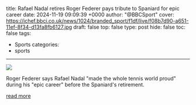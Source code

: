 title: Rafael Nadal retires Roger Federer pays tribute to Spaniard for epic career
date: 2024-11-19 09:09:39 +0000
author: "@BBCSport"
cover: https://ichef.bbci.co.uk/news/1024/branded_sport/f1df/live/f08b7d90-a651-11ef-8f34-d13fa8fb6127.jpg
draft: false
top: false
type: post
hide: false
toc: false
tags:
  - Sports
categories:
  - sports
---

![](https://ichef.bbci.co.uk/news/1024/branded_sport/f1df/live/f08b7d90-a651-11ef-8f34-d13fa8fb6127.jpg)

Roger Federer says Rafael Nadal "made the whole tennis world proud" during his "epic career" before the Spaniard's retirement.

[read more](https://www.bbc.com/sport/tennis/articles/c5yx9ngx1y6o)
